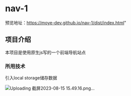 # nav-1
预览地址：https://moye-dev.github.io/nav-1/dist/index.html"
<h2>项目介绍</h2>
<p>本项目是使用原生js写的一个前端导航站点</p>
<h3>所用技术</h3>
<p>引入local storage储存数据</p>

![Uploading 截屏2023-08-15 15.49.16.png…]()
